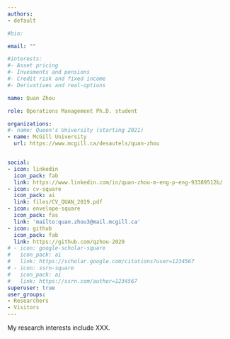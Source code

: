```yaml
---
authors:
- default

#bio:

email: ""

#interests:
#- Asset pricing
#- Invesments and pensions
#- Credit risk and fixed income
#- Derivatives and real-options

name: Quan Zhou

role: Operations Management Ph.D. student

organizations:
#- name: Queen's University (starting 2021)
- name: McGill University
  url: https://www.mcgill.ca/desautels/quan-zhou


social:
- icon: linkedin
  icon_pack: fab
  link: https://www.linkedin.com/in/quan-zhou-m-eng-p-eng-93389512b/
- icon: cv-square
  icon_pack: ai
  link: files/CV_QUAN_2019.pdf
- icon: envelope-square
  icon_pack: fas
  link: 'mailto:quan.zhou3@mail.mcgill.ca'
- icon: github
  icon_pack: fab
  link: https://github.com/qzhou-2020
# - icon: google-scholar-square
#   icon_pack: ai
#   link: https://scholar.google.com/citations?user=1234567
# - icon: ssrn-square
#   icon_pack: ai
#   link: https://ssrn.com/author=1234567
superuser: true
user_groups:
- Researchers
- Visitors
---
```

My research interests include XXX.
